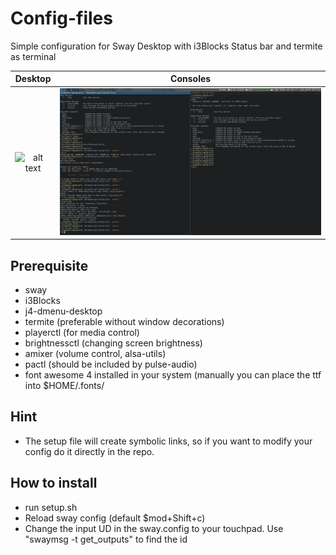 # Config-files
Simple configuration for Sway Desktop with i3Blocks Status bar and termite as terminal

Desktop            |  Consoles
:-------------------------:|:-------------------------:
![alt text](https://github.com/AlexAUT/Config-files/blob/master/screenshots/2017-10-08-101626_swaygrab.png?raw=true)  |  ![alt text](https://github.com/AlexAUT/Config-files/blob/master/screenshots/2017-10-08-101728_swaygrab.png?raw=true)


## Prerequisite
* sway
* i3Blocks
* j4-dmenu-desktop
* termite (preferable without window decorations)
* playerctl (for media control)
* brightnessctl (changing screen brightness)
* amixer (volume control, alsa-utils)
* pactl (should be included by pulse-audio)
* font awesome 4 installed in your system (manually you can place the ttf into $HOME/.fonts/

## Hint
* The setup file will create symbolic links, so if you want to modify your config do it directly in the repo.

## How to install
* run setup.sh
* Reload sway config (default $mod+Shift+c)
* Change the input UD in the sway.config to your touchpad. Use "swaymsg -t get_outputs" to find the id
